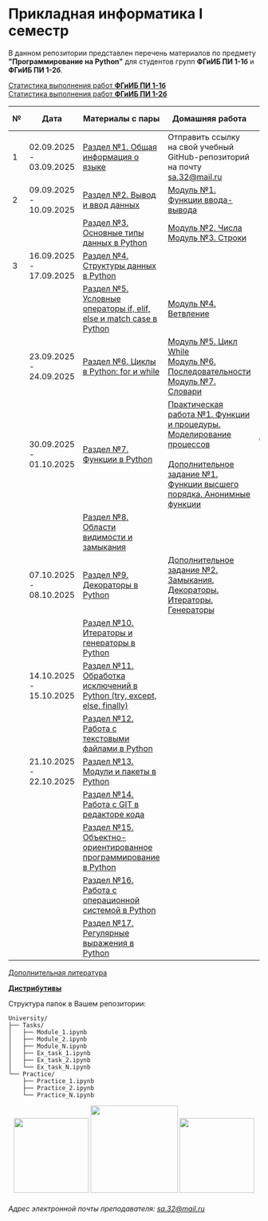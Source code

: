 # Прикладная информатика I семестр
В данном репозитории представлен перечень материалов по предмету **"Программирование на Python"** для студентов групп **ФГиИБ ПИ 1-1б** и **ФГиИБ ПИ 1-2б**.

[Статистика выполнения работ **ФГиИБ ПИ 1-1б**](https://docs.google.com/spreadsheets/d/1CVikRlmecWbLVFZJQ3b6dAR56H7_XW263LFuinffXZw/edit?gid=1016233301#gid=1016233301)  
[Статистика выполнения работ **ФГиИБ ПИ 1-2б**](https://docs.google.com/spreadsheets/d/1CVikRlmecWbLVFZJQ3b6dAR56H7_XW263LFuinffXZw/edit?gid=1533910966#gid=1533910966)  


| №   | Дата       | Материалы с пары                     | Домашняя работа                  | Срок сдачи|
|-----|------------|------------------------------------------------|------------------------------------------------|------------|
| 1   |     02.09.2025 -  03.09.2025      | [Раздел №1. Общая информация о языке](https://colab.research.google.com/drive/1xdkBCi8-zHJ0awPJf3T60RaR9WhePGO3?usp=sharing) |        Отправить ссылку на свой учебный GitHub-репозиторий на почту sa.32@mail.ru                                      | 10.09.2025
| 2   |      09.09.2025 -  10.09.2025            | [Раздел №2. Вывод и ввод данных](https://colab.research.google.com/drive/14iW92CcnOhdWZoJq3xRptA4TSVG7gPLy?usp=sharing) | [Модуль №1. Функции ввода-вывода](https://colab.research.google.com/github/Alexandre77777/python_programming/blob/main/1.%20%D0%97%D0%B0%D0%B4%D0%B0%D0%BD%D0%B8%D1%8F/%D0%9C%D0%BE%D0%B4%D1%83%D0%BB%D1%8C%20%E2%84%961.%20%D0%9E%D0%BF%D0%B5%D1%80%D0%B0%D1%82%D0%BE%D1%80%D1%8B%20%D0%B2%D0%B2%D0%BE%D0%B4%D0%B0-%D0%B2%D1%8B%D0%B2%D0%BE%D0%B4%D0%B0.ipynb) | 15.10.2025
|    |            | [Раздел №3. Основные типы данных в Python](https://colab.research.google.com/drive/1EpQfW0nLJATR8nzWX-IEuxkyvjNvr9D1?usp=sharing) | [Модуль №2. Числа](https://colab.research.google.com/github/Alexandre77777/python_programming/blob/main/1.%20%D0%97%D0%B0%D0%B4%D0%B0%D0%BD%D0%B8%D1%8F/%D0%9C%D0%BE%D0%B4%D1%83%D0%BB%D1%8C%20%E2%84%962.%20%D0%A7%D0%B8%D1%81%D0%BB%D0%B0.ipynb)<br>[Модуль №3. Строки](https://colab.research.google.com/github/Alexandre77777/python_programming/blob/main/1.%20%D0%97%D0%B0%D0%B4%D0%B0%D0%BD%D0%B8%D1%8F/%D0%9C%D0%BE%D0%B4%D1%83%D0%BB%D1%8C%20%E2%84%963.%20%D0%A1%D1%82%D1%80%D0%BE%D0%BA%D0%B8.ipynb) | 15.10.2025
| 3  |      16.09.2025 -  17.09.2025            | [Раздел №4. Структуры данных в Python](https://colab.research.google.com/drive/1HEXJphOlMmsaMtLUu3L45YAvGgmbays-?usp=sharing) |  | 15.10.2025
|    |            | [Раздел №5. Условные операторы if, elif, else и match case в Python](https://colab.research.google.com/drive/1RA7k5V7mPDwHPjt2EJShChrMre5tGyEW?usp=sharing) | [Модуль №4. Ветвление](https://colab.research.google.com/github/Alexandre77777/python_programming/blob/main/1.%20%D0%97%D0%B0%D0%B4%D0%B0%D0%BD%D0%B8%D1%8F/%D0%9C%D0%BE%D0%B4%D1%83%D0%BB%D1%8C%20%E2%84%964.%20%D0%92%D0%B5%D1%82%D0%B2%D0%BB%D0%B5%D0%BD%D0%B8%D0%B5.ipynb) | 15.10.2025
|    |      23.09.2025 -  24.09.2025            | [Раздел №6. Циклы в Python: for и while](https://colab.research.google.com/drive/1-rsEzbdP0YDTwI8qcS3ldRHVXQnE8AH5?usp=sharing) | [Модуль №5. Цикл While](https://u.to/Z1tcIg)<br> [Модуль №6. Последовательности](https://u.to/YFtcIg) <br> [Модуль №7. Словари](https://u.to/XVtcIg)| 15.10.2025
|    |      30.09.2025 -  01.10.2025            | [Раздел №7. Функции в Python](https://u.to/XFtcIg) |  [Практическая работа №1. Функции и процедуры. Моделирование процессов](https://u.to/V1tcIg)  <br><br> [Дополнительное задание №1. Функции высшего порядка. Анонимные функции](https://u.to/PFtcIg)                                              | 07.10.2025 <br><br><br> 15.10.2025
|    |            | [Раздел №8. Области видимости и замыкания](https://colab.research.google.com/drive/1dBASnRdhdWvPgi0uwOCeahbDa5pnfUiw?usp=sharing) |                                                |
|    |      07.10.2025 -  08.10.2025            | [Раздел №9. Декораторы в Python](https://colab.research.google.com/drive/1mLXN9eyDSjtwXwrWQHIof2UdJ4UO_whg?usp=sharing) |[Дополнительное задание №2. Замыкания. Декораторы. Итераторы. Генераторы](https://u.to/NFtcIg)| 15.10.2025
|   |            | [Раздел №10. Итераторы и генераторы в Python](https://colab.research.google.com/drive/1uHK8vEIo65POYQqfd0ekS3JaCgbTij5k?usp=sharing) |                                                |
|   |      14.10.2025 -  15.10.2025            | [Раздел №11. Обработка исключений в Python (try, except, else, finally)](https://colab.research.google.com/drive/1MhHwyWWyGbSbsW800DvikVWr8DWSB6VP?usp=sharing) |                                                |
|   |            | [Раздел №12. Работа с текстовыми файлами в Python](https://colab.research.google.com/drive/1ggWVNWAuv4C-6tuB_YtXHyHR8d3nsjJs?usp=sharing) |                                                |
|   |      21.10.2025 -  22.10.2025            | [Раздел №13. Модули и пакеты в Python](https://colab.research.google.com/drive/1CxG5QjiWP9oEmMi4LBTo-ItNQ5DOndqA?usp=sharing) |                                                |
|   |            | [Раздел №14. Работа с GIT в редакторе кода](https://colab.research.google.com/drive/1_ttAFLom_SqB4P_U8oBHAc8pC9Eyxc2O?usp=sharing) |                                                |
|   |            | [Раздел №15. Объектно-ориентированное программирование в Python](https://colab.research.google.com/github/Alexandre77777/python_programming/blob/main/4.%20%D0%9A%D0%BE%D0%B4%20%D1%81%20%D0%B7%D0%B0%D0%BD%D1%8F%D1%82%D0%B8%D0%B9/11.%20%D0%9A%D0%BE%D0%B4_%D1%81_%D0%BF%D0%B0%D1%80%D1%8B_08_12_2023_%D0%92%D0%B2%D0%B5%D0%B4%D0%B5%D0%BD%D0%B8%D0%B5_%D0%B2_%D0%9E%D0%9E%D0%9F_Python.ipynb) |                                                |
|   |            | [Раздел №16. Работа с операционной системой в Python](https://colab.research.google.com/drive/1KNmr4b6jFCpTB5em7NTgmSm6_uHR48Jb?usp=sharing) |                                                |
|   |            | [Раздел №17. Регулярные выражения в Python](https://colab.research.google.com/drive/1fFj2-YHQTDAWJvB_k1JHFFynR8zRWab4?usp=sharing) |                                                |


[Дополнительная литература](https://cloud.mail.ru/public/veX3/Aasf7g7U8)

[**Дистрибутивы**](https://cloud.mail.ru/public/BXH2/4NZCkgzFS)

Структура папок в Вашем репозитории:
```
University/
├── Tasks/
│   ├── Module_1.ipynb
│   ├── Module_2.ipynb
│   ├── Module_N.ipynb
│   ├── Ex_task_1.ipynb
│   ├── Ex_task_2.ipynb
│   └── Ex_task_N.ipynb
└── Practice/
    ├── Practice_1.ipynb
    ├── Practice_2.ipynb
    └── Practice_N.ipynb
```
<div id="header" align="center">
  <img src="https://i.stack.imgur.com/t4m8n.gif" width="150"/>
  <img src="https://media1.giphy.com/media/v1.Y2lkPTc5MGI3NjExYzRibWc2bmY2YWZncGd3cWY2YmoxYmNtNmJnbXphZjJsN2xpMjZ6ayZlcD12MV9pbnRlcm5hbF9naWZfYnlfaWQmY3Q9Zw/wOR94QhwxXdmGJIVEg/giphy.gif" width="175"/>
  <img src="https://media0.giphy.com/media/v1.Y2lkPTc5MGI3NjExdGdoYmNtamZybXRldXU4bjI0ZnFienhodnVtZHVqbzVvNTJ4MXdxYiZlcD12MV9pbnRlcm5hbF9naWZfYnlfaWQmY3Q9Zw/UcK7JalnjCz0k/giphy.gif" width="150"/>
</div>








###### Адрес электронной почты преподавателя: sa.32@mail.ru
